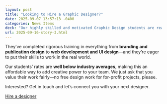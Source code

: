 ```yaml
---
layout: post
title: "Looking to Hire a Graphic Designer?"
date: 2025-09-07 13:57:13 -0400
categories: News Items
deck: "Our highly skilled and motivated Graphic Design students are ready to bring fresh ideas to your projects!"
url: 2025-09-16-story-3.html
---
```

They’ve completed rigorous training in everything from **branding and publication design** to **web development and UI design**—and they’re eager to put their skills to work in the real world.

Our students’ rates are **well below industry averages**, making this an affordable way to add creative power to your team. We just ask that you value their work fairly—no free design work for for-profit projects, please.

Interested? Get in touch and let’s connect you with your next designer.

<a href="https://algonquindesign.ca/jobs/" class="btn btn-lime-green">Hire a designer</a>